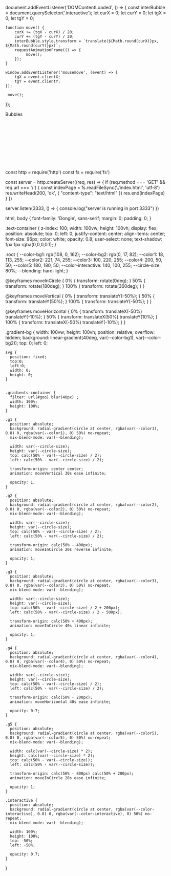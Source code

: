 document.addEventListener('DOMContentLoaded', () => {
    const interBubble = document.querySelector<HTMLDivElement>('.interactive');
     let curX = 0;
    let curY = 0;
     let tgX = 0;
     let tgY = 0;

    function move() {
        curX += (tgX - curX) / 20;
        curY += (tgY - curY) / 20;
        interBubble.style.transform = `translate(${Math.round(curX)}px, ${Math.round(curY)}px)`;
        requestAnimationFrame(() => {
             move();
        });
    }

    window.addEventListener('mousemove', (event) => {
        tgX = event.clientX;
        tgY = event.clientY;
    });

     move();
 });

<!DOCTYPE html>
<html>
<head>
    <title>Your Project</title>
    <link rel="stylesheet" href="style.css">
</head>
<body>
    <script src="file.js"></script>
</body>
</html>
<div class="text-container">
    Bubbles
  </div>
  <div class="gradient-bg">
    <svg xmlns="http://www.w3.org/2000/svg">
      <defs>
        <filter id="goo">
          <feGaussianBlur in="SourceGraphic" stdDeviation="10" result="blur" />
          <feColorMatrix in="blur" mode="matrix" values="1 0 0 0 0  0 1 0 0 0  0 0 1 0 0  0 0 0 18 -8" result="goo" />
          <feBlend in="SourceGraphic" in2="goo" />
        </filter>
      </defs>
    </svg>
    <div class="gradients-container">
      <div class="g1"></div>
      <div class="g2"></div>
      <div class="g3"></div>
      <div class="g4"></div>
      <div class="g5"></div>
      <div class="interactive"></div>
    </div>
  </div>

const http = require('http')
const fs = require('fs')

const server = http.createServer((req, res) => {
  if (req.method === 'GET' && req.url === '/') {
    const indexPage = fs.readFileSync('./index.html', 'utf-8')
    res.writeHead(200, 'ok', {
      "content-type": "text/html"
    })
    res.end(indexPage)
  }
})

server.listen(3333, () => {
  console.log("server is running in port 3333")
})

html, body {
    font-family: 'Dongle', sans-serif;
    margin: 0;
    padding: 0;
  }
  
  .text-container {
    z-index: 100;
    width: 100vw;
    height: 100vh;
    display: flex;
    position: absolute;
    top: 0;
    left: 0;
    justify-content: center;
    align-items: center;
    font-size: 96px;
    color: white;
    opacity: 0.8;
    user-select: none;
    text-shadow: 1px 1px rgba(0,0,0,0.1);
  }
  
  :root {
    --color-bg1: rgb(108, 0, 162);
    --color-bg2: rgb(0, 17, 82);
    --color1: 18, 113, 255;
    --color2: 221, 74, 255;
    --color3: 100, 220, 255;
    --color4: 200, 50, 50;
    --color5: 180, 180, 50;
    --color-interactive: 140, 100, 255;
    --circle-size: 80%;
    --blending: hard-light;
  }
  
  @keyframes moveInCircle {
    0% {
      transform: rotate(0deg);
    }
    50% {
      transform: rotate(180deg);
    }
    100% {
      transform: rotate(360deg);
    }
  }
  
  @keyframes moveVertical {
    0% {
      transform: translateY(-50%);
    }
    50% {
      transform: translateY(50%);
    }
    100% {
      transform: translateY(-50%);
    }
  }
  
  @keyframes moveHorizontal {
    0% {
      transform: translateX(-50%) translateY(-10%);
    }
    50% {
      transform: translateX(50%) translateY(10%);
    }
    100% {
      transform: translateX(-50%) translateY(-10%);
    }
  }
  
  
  .gradient-bg {
    width: 100vw;
    height: 100vh;
    position: relative;
    overflow: hidden;
    background: linear-gradient(40deg, var(--color-bg1), var(--color-bg2));
    top: 0;
    left: 0;
  
    svg {
      position: fixed;
      top:0;
      left:0;
      width: 0;
      height: 0;
    }
  
  
    .gradients-container {
      filter: url(#goo) blur(40px) ;
      width: 100%;
      height: 100%;
    }
  
    .g1 {
      position: absolute;
      background: radial-gradient(circle at center, rgba(var(--color1), 0.8) 0, rgba(var(--color1), 0) 50%) no-repeat;
      mix-blend-mode: var(--blending);
  
      width: var(--circle-size);
      height: var(--circle-size);
      top: calc(50% - var(--circle-size) / 2);
      left: calc(50% - var(--circle-size) / 2);
  
      transform-origin: center center;
      animation: moveVertical 30s ease infinite;
  
      opacity: 1;
    }
  
    .g2 {
      position: absolute;
      background: radial-gradient(circle at center, rgba(var(--color2), 0.8) 0, rgba(var(--color2), 0) 50%) no-repeat;
      mix-blend-mode: var(--blending);
  
      width: var(--circle-size);
      height: var(--circle-size);
      top: calc(50% - var(--circle-size) / 2);
      left: calc(50% - var(--circle-size) / 2);
  
      transform-origin: calc(50% - 400px);
      animation: moveInCircle 20s reverse infinite;
  
      opacity: 1;
    }
  
    .g3 {
      position: absolute;
      background: radial-gradient(circle at center, rgba(var(--color3), 0.8) 0, rgba(var(--color3), 0) 50%) no-repeat;
      mix-blend-mode: var(--blending);
  
      width: var(--circle-size);
      height: var(--circle-size);
      top: calc(50% - var(--circle-size) / 2 + 200px);
      left: calc(50% - var(--circle-size) / 2 - 500px);
  
      transform-origin: calc(50% + 400px);
      animation: moveInCircle 40s linear infinite;
  
      opacity: 1;
    }
  
    .g4 {
      position: absolute;
      background: radial-gradient(circle at center, rgba(var(--color4), 0.8) 0, rgba(var(--color4), 0) 50%) no-repeat;
      mix-blend-mode: var(--blending);
  
      width: var(--circle-size);
      height: var(--circle-size);
      top: calc(50% - var(--circle-size) / 2);
      left: calc(50% - var(--circle-size) / 2);
  
      transform-origin: calc(50% - 200px);
      animation: moveHorizontal 40s ease infinite;
  
      opacity: 0.7;
    }
  
    .g5 {
      position: absolute;
      background: radial-gradient(circle at center, rgba(var(--color5), 0.8) 0, rgba(var(--color5), 0) 50%) no-repeat;
      mix-blend-mode: var(--blending);
  
      width: calc(var(--circle-size) * 2);
      height: calc(var(--circle-size) * 2);
      top: calc(50% - var(--circle-size));
      left: calc(50% - var(--circle-size));
  
      transform-origin: calc(50% - 800px) calc(50% + 200px);
      animation: moveInCircle 20s ease infinite;
  
      opacity: 1;
    }
  
    .interactive {
      position: absolute;
      background: radial-gradient(circle at center, rgba(var(--color-interactive), 0.8) 0, rgba(var(--color-interactive), 0) 50%) no-repeat;
      mix-blend-mode: var(--blending);
  
      width: 100%;
      height: 100%;
      top: -50%;
      left: -50%;
  
      opacity: 0.7;
    }
  }
<!---
omarsalahhissen/omarsalahhissen is a ✨ special ✨ repository because its `README.md` (this file) appears on your GitHub profile.
You can click the Preview link to take a look at your changes.
--->
